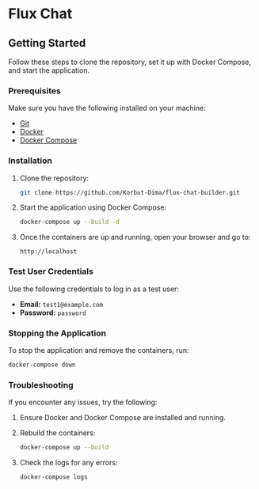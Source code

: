 # Flux Chat


## Getting Started

Follow these steps to clone the repository, set it up with Docker Compose, and start the application.

### Prerequisites

Make sure you have the following installed on your machine:

- [Git](https://git-scm.com/)
- [Docker](https://www.docker.com/)
- [Docker Compose](https://docs.docker.com/compose/)

### Installation

1. Clone the repository:

   ```bash
   git clone https://github.com/Korbut-Dima/flux-chat-builder.git
   ```

2. Start the application using Docker Compose:

   ```bash
   docker-compose up --build -d
   ```

3. Once the containers are up and running, open your browser and go to:

   ```
   http://localhost
   ```

### Test User Credentials

Use the following credentials to log in as a test user:

- **Email:** `test1@example.com`
- **Password:** `password`

### Stopping the Application

To stop the application and remove the containers, run:

```bash
docker-compose down
```

### Troubleshooting

If you encounter any issues, try the following:

1. Ensure Docker and Docker Compose are installed and running.
2. Rebuild the containers:

   ```bash
   docker-compose up --build
   ```

3. Check the logs for any errors:

   ```bash
   docker-compose logs
   ```



